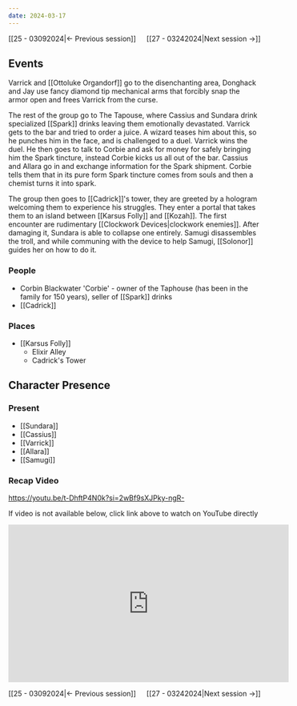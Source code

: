 ```yaml
---
date: 2024-03-17
---
```

[[25 - 03092024|← Previous session]] <span style="float: right;">[[27 - 03242024|Next session →]]</span>

## Events
Varrick and [[Ottoluke Organdorf]] go to the disenchanting area, Donghack and Jay use fancy diamond tip mechanical arms that forcibly snap the armor open and frees Varrick from the curse.

The rest of the group go to The Tapouse, where Cassius and Sundara drink specialized [[Spark]] drinks leaving them emotionally devastated. Varrick gets to the bar and tried to order a juice. A wizard teases him about this, so he punches him in the face, and is challenged to a duel. Varrick wins the duel. He then goes to talk to Corbie and ask for money for safely bringing him the Spark tincture, instead Corbie kicks us all out of the bar. Cassius and Allara go in and exchange information for the Spark shipment. Corbie tells them that in its pure form Spark tincture comes from souls and then a chemist turns it into spark.

The group then goes to [[Cadrick]]'s tower, they are greeted by a hologram welcoming them to experience his struggles. They enter a portal that takes them to an island between [[Karsus Folly]] and [[Kozah]]. The first encounter are rudimentary [[Clockwork Devices|clockwork enemies]]. After damaging it, Sundara is able to collapse one entirely. Samugi disassembles the troll, and while communing with the device to help Samugi, [[Solonor]] guides her on how to do it.

### People
- Corbin Blackwater 'Corbie' - owner of the Taphouse (has been in the family for 150 years), seller of [[Spark]] drinks
- [[Cadrick]] 

### Places 
- [[Karsus Folly]] 
	- Elixir Alley 
	- Cadrick's Tower

## Character Presence 
### Present
- [[Sundara]] 
- [[Cassius]] 
- [[Varrick]] 
- [[Allara]] 
- [[Samugi]] 

### Recap Video

https://youtu.be/t-DhftP4N0k?si=2wBf9sXJPky-ngR-

If video is not available below, click link above to watch on YouTube directly

<iframe width="560" height="315" src="https://www.youtube.com/embed/t-DhftP4N0k?si=jKYcgB1QiPaxyjzS" title="YouTube video player" frameborder="0" allow="accelerometer; autoplay; clipboard-write; encrypted-media; gyroscope; picture-in-picture; web-share" referrerpolicy="strict-origin-when-cross-origin" allowfullscreen></iframe>

[[25 - 03092024|← Previous session]] <span style="float: right;">[[27 - 03242024|Next session →]]</span>
